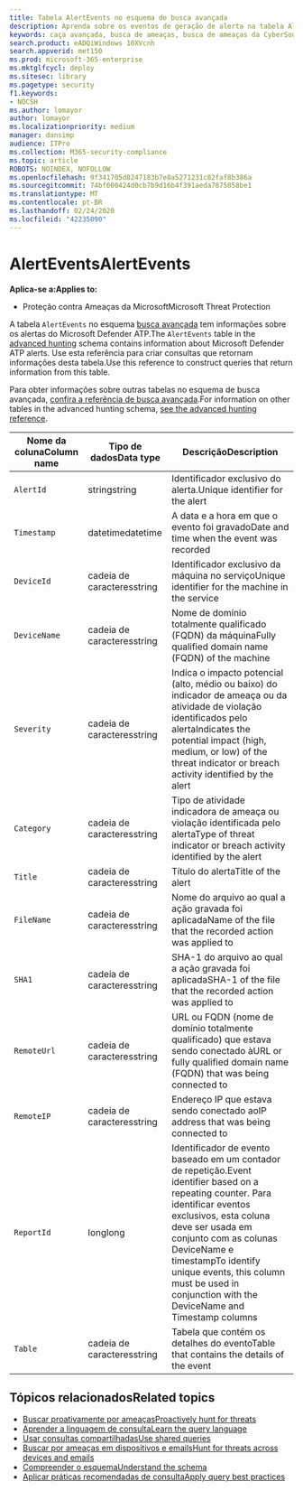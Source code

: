 ```yaml
---
title: Tabela AlertEvents no esquema de busca avançada
description: Aprenda sobre os eventos de geração de alerta na tabela AlertEvents do esquema de busca avançada
keywords: caça avançada, busca de ameaças, busca de ameaças da CyberSource, proteção de ameaças da Microsoft, Microsoft 365, MTP, M365, pesquisa, consulta, telemetria, referência de esquema, Kusto, tabela, coluna, tipo de dados, descrição, alertevents, alerta, severidade, categoria
search.product: eADQiWindows 10XVcnh
search.appverid: met150
ms.prod: microsoft-365-enterprise
ms.mktglfcycl: deploy
ms.sitesec: library
ms.pagetype: security
f1.keywords:
- NOCSH
ms.author: lomayor
author: lomayor
ms.localizationpriority: medium
manager: dansimp
audience: ITPro
ms.collection: M365-security-compliance
ms.topic: article
ROBOTS: NOINDEX, NOFOLLOW
ms.openlocfilehash: 9f341705d8247183b7e8a5271231c82faf8b386a
ms.sourcegitcommit: 74bf600424d0cb7b9d16b4f391aeda7875058be1
ms.translationtype: MT
ms.contentlocale: pt-BR
ms.lasthandoff: 02/24/2020
ms.locfileid: "42235090"
---
```

# <a name="alertevents"></a><span data-ttu-id="8db6d-104">AlertEvents</span><span class="sxs-lookup"><span data-stu-id="8db6d-104">AlertEvents</span></span>

<span data-ttu-id="8db6d-105">**Aplica-se a:**</span><span class="sxs-lookup"><span data-stu-id="8db6d-105">**Applies to:**</span></span>
- <span data-ttu-id="8db6d-106">Proteção contra Ameaças da Microsoft</span><span class="sxs-lookup"><span data-stu-id="8db6d-106">Microsoft Threat Protection</span></span>



<span data-ttu-id="8db6d-107">A tabela `AlertEvents` no esquema [busca avançada](advanced-hunting-overview.md) tem informações sobre os alertas do Microsoft Defender ATP.</span><span class="sxs-lookup"><span data-stu-id="8db6d-107">The `AlertEvents` table in the [advanced hunting](advanced-hunting-overview.md) schema contains information about Microsoft Defender ATP alerts.</span></span> <span data-ttu-id="8db6d-108">Use esta referência para criar consultas que retornam informações desta tabela.</span><span class="sxs-lookup"><span data-stu-id="8db6d-108">Use this reference to construct queries that return information from this table.</span></span>

<span data-ttu-id="8db6d-109">Para obter informações sobre outras tabelas no esquema de busca avançada, [confira a referência de busca avançada](advanced-hunting-schema-tables.md).</span><span class="sxs-lookup"><span data-stu-id="8db6d-109">For information on other tables in the advanced hunting schema, [see the advanced hunting reference](advanced-hunting-schema-tables.md).</span></span>

| <span data-ttu-id="8db6d-110">Nome da coluna</span><span class="sxs-lookup"><span data-stu-id="8db6d-110">Column name</span></span> | <span data-ttu-id="8db6d-111">Tipo de dados</span><span class="sxs-lookup"><span data-stu-id="8db6d-111">Data type</span></span> | <span data-ttu-id="8db6d-112">Descrição</span><span class="sxs-lookup"><span data-stu-id="8db6d-112">Description</span></span> |
|-------------|-----------|-------------|
| `AlertId` | <span data-ttu-id="8db6d-113">string</span><span class="sxs-lookup"><span data-stu-id="8db6d-113">string</span></span> | <span data-ttu-id="8db6d-114">Identificador exclusivo do alerta.</span><span class="sxs-lookup"><span data-stu-id="8db6d-114">Unique identifier for the alert</span></span> |
| `Timestamp` | <span data-ttu-id="8db6d-115">datetime</span><span class="sxs-lookup"><span data-stu-id="8db6d-115">datetime</span></span> | <span data-ttu-id="8db6d-116">A data e a hora em que o evento foi gravado</span><span class="sxs-lookup"><span data-stu-id="8db6d-116">Date and time when the event was recorded</span></span> |
| `DeviceId` | <span data-ttu-id="8db6d-117">cadeia de caracteres</span><span class="sxs-lookup"><span data-stu-id="8db6d-117">string</span></span> | <span data-ttu-id="8db6d-118">Identificador exclusivo da máquina no serviço</span><span class="sxs-lookup"><span data-stu-id="8db6d-118">Unique identifier for the machine in the service</span></span> |
| `DeviceName` | <span data-ttu-id="8db6d-119">cadeia de caracteres</span><span class="sxs-lookup"><span data-stu-id="8db6d-119">string</span></span> | <span data-ttu-id="8db6d-120">Nome de domínio totalmente qualificado (FQDN) da máquina</span><span class="sxs-lookup"><span data-stu-id="8db6d-120">Fully qualified domain name (FQDN) of the machine</span></span> |
| `Severity` | <span data-ttu-id="8db6d-121">cadeia de caracteres</span><span class="sxs-lookup"><span data-stu-id="8db6d-121">string</span></span> | <span data-ttu-id="8db6d-122">Indica o impacto potencial (alto, médio ou baixo) do indicador de ameaça ou da atividade de violação identificados pelo alerta</span><span class="sxs-lookup"><span data-stu-id="8db6d-122">Indicates the potential impact (high, medium, or low) of the threat indicator or breach activity identified by the alert</span></span> |
| `Category` | <span data-ttu-id="8db6d-123">cadeia de caracteres</span><span class="sxs-lookup"><span data-stu-id="8db6d-123">string</span></span> | <span data-ttu-id="8db6d-124">Tipo de atividade indicadora de ameaça ou violação identificada pelo alerta</span><span class="sxs-lookup"><span data-stu-id="8db6d-124">Type of threat indicator or breach activity identified by the alert</span></span> |
| `Title` | <span data-ttu-id="8db6d-125">cadeia de caracteres</span><span class="sxs-lookup"><span data-stu-id="8db6d-125">string</span></span> | <span data-ttu-id="8db6d-126">Título do alerta</span><span class="sxs-lookup"><span data-stu-id="8db6d-126">Title of the alert</span></span> |
| `FileName` | <span data-ttu-id="8db6d-127">cadeia de caracteres</span><span class="sxs-lookup"><span data-stu-id="8db6d-127">string</span></span> | <span data-ttu-id="8db6d-128">Nome do arquivo ao qual a ação gravada foi aplicada</span><span class="sxs-lookup"><span data-stu-id="8db6d-128">Name of the file that the recorded action was applied to</span></span> |
| `SHA1` | <span data-ttu-id="8db6d-129">cadeia de caracteres</span><span class="sxs-lookup"><span data-stu-id="8db6d-129">string</span></span> | <span data-ttu-id="8db6d-130">SHA-1 do arquivo ao qual a ação gravada foi aplicada</span><span class="sxs-lookup"><span data-stu-id="8db6d-130">SHA-1 of the file that the recorded action was applied to</span></span> |
| `RemoteUrl` | <span data-ttu-id="8db6d-131">cadeia de caracteres</span><span class="sxs-lookup"><span data-stu-id="8db6d-131">string</span></span> | <span data-ttu-id="8db6d-132">URL ou FQDN (nome de domínio totalmente qualificado) que estava sendo conectado à</span><span class="sxs-lookup"><span data-stu-id="8db6d-132">URL or fully qualified domain name (FQDN) that was being connected to</span></span> |
| `RemoteIP` | <span data-ttu-id="8db6d-133">cadeia de caracteres</span><span class="sxs-lookup"><span data-stu-id="8db6d-133">string</span></span> | <span data-ttu-id="8db6d-134">Endereço IP que estava sendo conectado ao</span><span class="sxs-lookup"><span data-stu-id="8db6d-134">IP address that was being connected to</span></span> |
| `ReportId` | <span data-ttu-id="8db6d-135">long</span><span class="sxs-lookup"><span data-stu-id="8db6d-135">long</span></span> | <span data-ttu-id="8db6d-136">Identificador de evento baseado em um contador de repetição.</span><span class="sxs-lookup"><span data-stu-id="8db6d-136">Event identifier based on a repeating counter.</span></span> <span data-ttu-id="8db6d-137">Para identificar eventos exclusivos, esta coluna deve ser usada em conjunto com as colunas DeviceName e timestamp</span><span class="sxs-lookup"><span data-stu-id="8db6d-137">To identify unique events, this column must be used in conjunction with the DeviceName and Timestamp columns</span></span> |
| `Table` | <span data-ttu-id="8db6d-138">cadeia de caracteres</span><span class="sxs-lookup"><span data-stu-id="8db6d-138">string</span></span> | <span data-ttu-id="8db6d-139">Tabela que contém os detalhes do evento</span><span class="sxs-lookup"><span data-stu-id="8db6d-139">Table that contains the details of the event</span></span> |

## <a name="related-topics"></a><span data-ttu-id="8db6d-140">Tópicos relacionados</span><span class="sxs-lookup"><span data-stu-id="8db6d-140">Related topics</span></span>
- [<span data-ttu-id="8db6d-141">Buscar proativamente por ameaças</span><span class="sxs-lookup"><span data-stu-id="8db6d-141">Proactively hunt for threats</span></span>](advanced-hunting-overview.md)
- [<span data-ttu-id="8db6d-142">Aprender a linguagem de consulta</span><span class="sxs-lookup"><span data-stu-id="8db6d-142">Learn the query language</span></span>](advanced-hunting-query-language.md)
- [<span data-ttu-id="8db6d-143">Usar consultas compartilhadas</span><span class="sxs-lookup"><span data-stu-id="8db6d-143">Use shared queries</span></span>](advanced-hunting-shared-queries.md)
- [<span data-ttu-id="8db6d-144">Buscar por ameaças em dispositivos e emails</span><span class="sxs-lookup"><span data-stu-id="8db6d-144">Hunt for threats across devices and emails</span></span>](advanced-hunting-query-emails-devices.md)
- [<span data-ttu-id="8db6d-145">Compreender o esquema</span><span class="sxs-lookup"><span data-stu-id="8db6d-145">Understand the schema</span></span>](advanced-hunting-schema-tables.md)
- [<span data-ttu-id="8db6d-146">Aplicar práticas recomendadas de consulta</span><span class="sxs-lookup"><span data-stu-id="8db6d-146">Apply query best practices</span></span>](advanced-hunting-best-practices.md)

